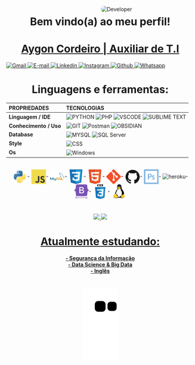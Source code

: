 <img min_width="450px" max-width="250" width="250" align="right" alt="Developer" style="border-radius:100px" src="https://pngimage.net/wp-content/uploads/2018/06/web-developer-png-2.png" alt="web developer png 2"></a>

<h1 align="center">Bem vindo(a) ao meu perfil! </h1>
<p>  
</p>

<a href="https://www.linkedin.com/in/lucastk/" target="_blank">
    <h1 align="center">
       Aygon Cordeiro | Auxiliar de T.I
        </a>
    </h1>
    <div align="left">
        <a href="aygon.cordeiro@gmail.com">
            <img alt="Gmail"src="https://img.shields.io/badge/Gmail-D14836?style=for-the-badge&logo=gmail&logoColor=white">            
        </a>
         <a href="aygon.cordeiro@aluno.unip.com.br">
            <img alt="E-mail"src="https://img.shields.io/badge/Microsoft_Outlook-0078D4?style=for-the-badge&logo=microsoft-outlook&logoColor=white">
        </a>
        <a href="https://www.linkedin.com/in/aygon-cordeiro-7b63a0214/" target="_blank">
            <img alt="Linkedin" src="https://img.shields.io/badge/LinkedIn-0077B5?style=for-the-badge&logo=linkedin&logoColor=white">
        </a>
        <a href="https://www.instagram.com/aygon_matheus/" target="_blank">
            <img alt="Instagram" src="https://img.shields.io/badge/Instagram-E4405F?style=for-the-badge&logo=instagram&logoColor=white">
        </a>
        <a href="https://github.com/AygonCordeiro" target="_blank">
            <img alt="Github" src="https://img.shields.io/badge/GitHub-100000?style=for-the-badge&logo=github&logoColor=white">
        </a>
        <a href="https://api.whatsapp.com/send?phone=5513988492601" target="_blank">
            <img alt="Whatsapp" src="https://img.shields.io/badge/whatsapp-04B404?style=for-the-badge&logo=whatsapp&logoColor=white">
        </a>
</div>



##

<h1 align="center">Linguagens e ferramentas:</h1>
<div style="display: inline_block;" align="center">

|  **PROPRIEDADES** | **TECNOLOGIAS** |
| :---------        |     :---------  |
|**Linguagem / IDE** | <img align="center" alt="PYTHON" height="30" src="https://img.shields.io/badge/python-0d1533?style=for-the-badge&logo=python&logoColor=white"> <img align="center" alt="PHP" height="30" src="https://img.shields.io/badge/php-0d1533?style=for-the-badge&logo=php&logoColor=white"> <img align="center" alt="VSCODE" height="30" src="https://img.shields.io/badge/VSCode-blue?&style=for-the-badge&logo=visual-studio&logoColor=white"> <img align="center" alt="SUBLIME TEXT" height="30" src="https://img.shields.io/badge/sublime_text-%23575757.svg?&style=for-the-badge&logo=sublime-text&logoColor=important"> |
|**Conhecimento / Uso** |  <img align="center" alt="GIT" height="30" src="https://img.shields.io/badge/git-61210B?&style=for-the-badge&logo=git&logoColor=white"> <img align="center" alt="Postman" height="30" src="https://img.shields.io/badge/Postman-232F3E?style=for-the-badge&logo=postman&logoColor=white"> <img align="center" alt="OBSIDIAN" height="30" src="https://img.shields.io/badge/obsidian-0d1533?& style=for-the-badge&logo=obsidian&logoColor=white">|
|**Database** |  <img align="center" alt="MYSQL" height="30" src="https://img.shields.io/badge/mysql-404D59?style=for-the-badge&logo=mysql&logoColor=white"> <img align="center" alt="SQL Server" height="30" src="https://img.shields.io/badge/sql_server-404D59?style=for-the-badge&logo=sql_server&logoColor=white">
 | **Style** |  <img align="center" alt="CSS" height="30" src="https://img.shields.io/badge/css-007ACC?style=for-the-badge&logo=css3&logoColor=white"> |
|**Os** | <img align="center" alt="Windows" height="30" src="https://img.shields.io/badge/windows-862d59?style=for-the-badge&logo=windows&logoColor=white">|
</div>

<div style="display: inline_block" align="center"><br>
  <img align="center" alt="Python" height="40" width="40" src="https://raw.githubusercontent.com/devicons/devicon/master/icons/python/python-original.svg">-
  <img align="center" src="https://raw.githubusercontent.com/devicons/devicon/master/icons/javascript/javascript-original.svg" alt="javascript" width="40" height="40"/>-
  <img align="center" alt="MYSQL" height="40" width="40" src="https://raw.githubusercontent.com/devicons/devicon/master/icons/mysql/mysql-original-wordmark.svg">-
  <img align="center" alt="CSS" height="40" width="40" src="https://raw.githubusercontent.com/devicons/devicon/master/icons/css3/css3-original.svg">-
  <img align="center" alt="HTML" height="40" width="40" src="https://raw.githubusercontent.com/devicons/devicon/master/icons/html5/html5-original.svg">-
  <img align="center" alt="GIT" height="40" width="40" src="https://raw.githubusercontent.com/devicons/devicon/master/icons/git/git-original.svg">-
  <img align="center" alt="GITHUB" height="40" width="40" src="https://raw.githubusercontent.com/devicons/devicon/master/icons/github/github-original.svg">-
  <img align="center" src="https://raw.githubusercontent.com/devicons/devicon/master/icons/photoshop/photoshop-line.svg" alt="photoshop" width="40" height="40">-
  <img align="center" src="https://www.vectorlogo.zone/logos/heroku/heroku-icon.svg" alt="heroku" width="40" height="40"/>-
  <img align="center" src="https://raw.githubusercontent.com/devicons/devicon/master/icons/bootstrap/bootstrap-plain-wordmark.svg" alt="bootstrap" width="40" height="40"/>-
  <img align="center" src="https://raw.githubusercontent.com/devicons/devicon/master/icons/css3/css3-original-wordmark.svg" alt="css3" width="40" height="40"/>-
  <img align="center" src="https://raw.githubusercontent.com/devicons/devicon/master/icons/linux/linux-original.svg" alt="linux" width="40" height="40"/>
</div>


# 

<div align="center">
  <a href="https://github.com/AygonCordeiro">
  <img height="180em" src="https://github-readme-stats.vercel.app/api?username=AygonCordeiro&show_icons=true&theme=dracula&include_all_commits=true&count_private=true"/>
  <img height="180em" src="https://github-readme-stats.vercel.app/api/top-langs/?username=AygonCordeiro&layout=compact&langs_count=7&theme=dracula"/>
</div>                     

#
 <div align="center">
<h1 align="center">Atualmente estudando: </h1>
    <strong>- Segurança da Informação <br>- Data Science & Big Data <br>- Inglês</strong>
</div> 

#

 <div align="center">
    
   ![Snake animation](https://github.com/rafaballerini/rafaballerini/blob/output/github-contribution-grid-snake.svg)

  </div>

</p>
      
  
